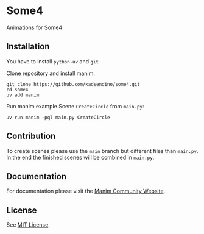 # Some4

Animations for Some4

## Installation

You have to install `python-uv` and `git`

Clone repository and install manim:

```
git clone https://github.com/kadsendino/some4.git
cd some4
uv add manim
```

Run manim example Scene `CreateCircle` from `main.py`:

```
uv run manim -pql main.py CreateCircle
```

## Contribution

To create scenes please use the `main` branch but different files than `main.py`. In the end the finished scenes will be combined in `main.py`.

## Documentation

For documentation please visit the [Manim Community Website](https://docs.manim.community/en/stable/tutorials_guides.html).

## License

See [MIT License](https://raw.githubusercontent.com/kadsendino/some4/refs/heads/main/LICENSE).
